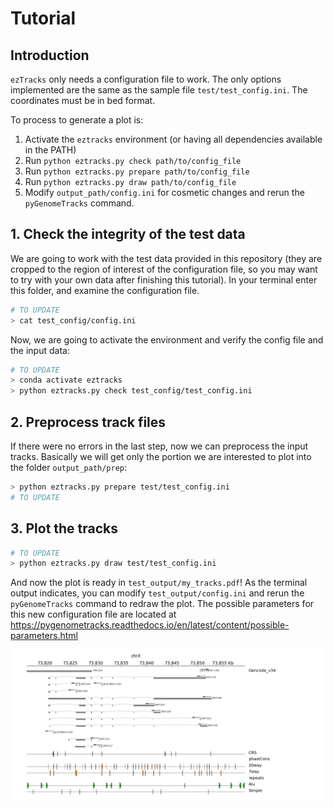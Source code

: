 # Tutorial
## Introduction
`ezTracks` only needs a configuration file to work. The only options implemented are the same as the sample file `test/test_config.ini`. The coordinates must be in bed format.

To process to generate a plot is:
1. Activate the `eztracks` environment (or having all dependencies available in the PATH)
2. Run `python eztracks.py check path/to/config_file`
3. Run `python eztracks.py prepare path/to/config_file`
4. Run `python eztracks.py draw path/to/config_file`
5. Modify `output_path/config.ini` for cosmetic changes and rerun the `pyGenomeTracks` command.

## 1. Check the integrity of the test data
We are going to work with the test data provided in this repository (they are cropped to the region of interest of the configuration file, so you may want to try with your own data after finishing this tutorial). In your terminal enter this folder, and examine the configuration file.
```bash
# TO UPDATE
> cat test_config/config.ini
```

Now, we are going to activate the environment and verify the config file and the input data:
```bash
# TO UPDATE
> conda activate eztracks
> python eztracks.py check test_config/test_config.ini
```

## 2. Preprocess track files
If there were no errors in the last step, now we can preprocess the input tracks. Basically we will get only the portion we are interested to plot into the folder `output_path/prep`:


```bash
> python eztracks.py prepare test/test_config.ini
# TO UPDATE

```

## 3. Plot the tracks


```bash
# TO UPDATE
> python eztracks.py draw test/test_config.ini

```

And now the plot is ready in `test_output/my_tracks.pdf`! As the terminal output indicates, you can modify `test_output/config.ini` and rerun the `pyGenomeTracks` command to redraw the plot. The possible parameters for this new configuration file are located at https://pygenometracks.readthedocs.io/en/latest/content/possible-parameters.html

![output plot](test_output/test_region/my_tracks.png)